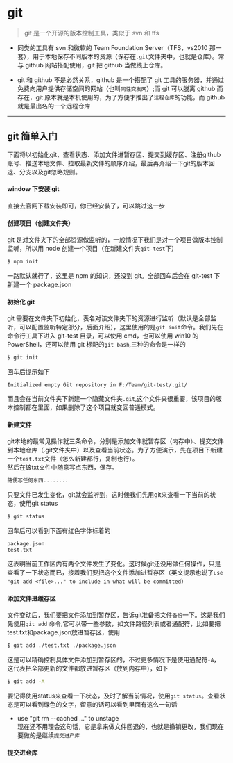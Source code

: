 # git

> git 是一个开源的版本控制工具，类似于 svn 和 tfs

-   同类的工具有 svn 和微软的 Team Foundation Server（TFS，vs2010 那一套），用于本地保存不同版本的资源（保存在`.git`文件夹中，也就是仓库）。常与 github 网站搭配使用，git 把 github 当做线上仓库。

*   git 和 github 不是必然关系，github 是一个搭配了 git 工具的服务器，并通过免费向用户提供存储空间的网站（也叫`同性交友网`）;而 git 可以脱离 github 而存在，git 原本就是本机使用的，为了方便才推出了`远程仓库`的功能，而 github 就是最出名的一个远程仓库

---

## git 简单入门  
下面将以初始化git、查看状态、添加文件进暂存区、提交到缓存区、注册github账号、推送本地文件、拉取最新文件的顺序介绍，最后再介绍一下git的版本回退、分支以及git忽略规则。

#### window 下安装 git  
   直接去官网下载安装即可，你已经安装了，可以跳过这一步

#### 创建项目（创建文件夹）  
   git 是对文件夹下的全部资源做监听的，一般情况下我们是对一个项目做版本控制监听，所以用 node 创建一个项目（在新建文件夹`git-test`下）

```bash
$ npm init
```

一路默认就行了，这里是 npm 的知识，还没到 git。全部回车后会在 git-test 下新建一个 package.json

#### 初始化 git  
   git 需要在文件夹下初始化，表名对该文件夹下的资源进行监听（默认是全部监听，可以配置监听特定部分，后面介绍），这里使用的是`git init`命令。我们先在命令行工具下进入 git-test 目录，可以使用 cmd，也可以使用 win10 的 PowerShell，还可以使用 git 标配的`git bash`,三种的命令是一样的

```bash
$ git init
```

回车后提示如下
```
Initialized empty Git repository in F:/Team/git-test/.git/
```
而且会在当前文件夹下新建一个隐藏文件夹`.git`,这个文件夹很重要，该项目的版本控制都在里面，如果删除了这个项目就变回普通模式。

#### 新建文件  
git本地的最常见操作就三条命令，分别是添加文件就暂存区（内存中）、提交文件到本地仓库（.git文件夹中）以及查看当前状态。为了方便演示，先在项目下新建一个`test.txt`文件（怎么新建都行，复制也行）。  
然后在该txt文件中随意写点东西，保存。
``` txt
随便写任何东西........
```

只要文件已发生变化，git就会监听到，这时候我们先用git来查看一下当前的状态，使用git status  
``` bash
$ git status
```

回车后可以看到下面有红色字体标着的
```
package.json
test.txt
```
这表明当前工作区内有两个文件发生了变化。这时候git还没用做任何操作，只是查看了一下状态而已，接着我们要把这个文件添加进暂存区（英文提示也说了`use "git add <file>..." to include in what will be committed`）  

#### 添加文件进缓存区  
文件变动后，我们要把文件添加到暂存区，告诉git准备把文件`备份`一下。这是我们先使用`git add` 命令,它可以带一些参数，如文件路径列表或者通配符，比如要把test.txt和package.json放进暂存区，使用
``` bash
$ git add ./test.txt ./package.json
```

这是可以精确控制具体文件添加到暂存区的，不过更多情况下是使用通配符`-A`，这代表把全部更新的文件都放进暂存区（放到内存中），如下
``` bash
$ git add -A
```

要记得使用status来查看一下状态，及时了解当前情况，使用`git status`。查看状态是可以看到绿色的文字，留意的话可以看到里面有这么一句话
* use "git rm --cached <file>..." to unstage  
现在还不用理会这句话，它是拿来做文件回退的，也就是撤销更改，我们现在要做的是继续`提交进产库`  


#### 提交进仓库  

